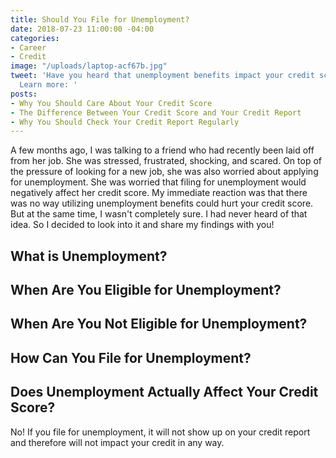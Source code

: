 ```yaml
---
title: Should You File for Unemployment?
date: 2018-07-23 11:00:00 -04:00
categories:
- Career
- Credit
image: "/uploads/laptop-acf67b.jpg"
tweet: 'Have you heard that unemployment benefits impact your credit score? Wrong!
  Learn more: '
posts:
- Why You Should Care About Your Credit Score
- The Difference Between Your Credit Score and Your Credit Report
- Why You Should Check Your Credit Report Regularly
---
```


A few months ago, I was talking to a friend who had recently been laid off from her job. She was stressed, frustrated, shocking, and scared. On top of the pressure of looking for a new job, she was also worried about applying for unemployment. She was worried that filing for unemployment would negatively affect her credit score. My immediate reaction was that there was no way utilizing unemployment benefits could hurt your credit score. But at the same time, I wasn't completely sure. I had never heard of that idea. So I decided to look into it and share my findings with you!

## What is Unemployment?

## When Are You Eligible for Unemployment?

## When Are You Not Eligible for Unemployment?

## How Can You File for Unemployment?

## Does Unemployment Actually Affect Your Credit Score?

No! If you file for unemployment, it will not show up on your credit report and therefore will not impact your credit in any way.